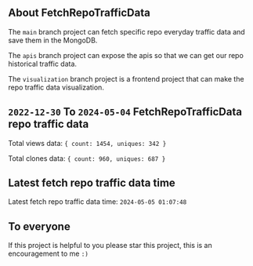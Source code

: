 ## About FetchRepoTrafficData

The `main` branch project can fetch specific repo everyday traffic data and save them in the MongoDB.

The `apis` branch project can expose the apis so that we can get our repo historical traffic data.

The `visualization` branch project is a frontend project that can make the repo traffic data visualization.

## `2022-12-30` To `2024-05-04` FetchRepoTrafficData repo traffic data

Total views data: `{ count: 1454, uniques: 342 }`

Total clones data: `{ count: 960, uniques: 687 }`

## Latest fetch repo traffic data time

Latest fetch repo traffic data time: `2024-05-05 01:07:48`

## To everyone

If this project is helpful to you please star this project, this is an encouragement to me `:)`



